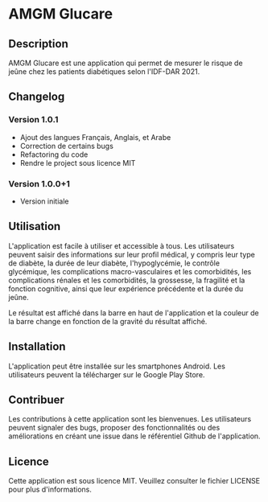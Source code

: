 # AMGM Glucare
## Description
AMGM Glucare est une application qui permet de mesurer le risque de jeûne chez les patients diabétiques selon l'IDF-DAR 2021.

## Changelog

### Version 1.0.1

- Ajout des langues Français, Anglais, et Arabe
- Correction de certains bugs
- Refactoring du code
- Rendre le project sous licence MIT

### Version 1.0.0+1

- Version initiale

## Utilisation
L'application est facile à utiliser et accessible à tous. Les utilisateurs peuvent saisir des informations sur leur profil médical, y compris leur type de diabète, la durée de leur diabète, l'hypoglycémie, le contrôle glycémique, les complications macro-vasculaires et les comorbidités, les complications rénales et les comorbidités, la grossesse, la fragilité et la fonction cognitive, ainsi que leur expérience précédente et la durée du jeûne.

Le résultat est affiché dans la barre en haut de l'application et la couleur de la barre change en fonction de la gravité du résultat affiché.

## Installation
L'application peut être installée sur les smartphones Android. Les utilisateurs peuvent la télécharger sur le Google Play Store.

## Contribuer
Les contributions à cette application sont les bienvenues. Les utilisateurs peuvent signaler des bugs, proposer des fonctionnalités ou des améliorations en créant une issue dans le référentiel Github de l'application.

## Licence
Cette application est sous licence MIT. Veuillez consulter le fichier LICENSE pour plus d'informations.
